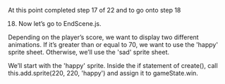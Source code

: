At this point completed step 17 of 22 and to go onto step 18

18. Now let’s go to EndScene.js.

Depending on the player’s score, we want to display two different animations. If it’s greater than or equal to 70, we want to use the 'happy' sprite sheet. Otherwise, we’ll use the 'sad' sprite sheet.

We’ll start with the 'happy' sprite. Inside the if statement of create(), call this.add.sprite(220, 220, 'happy') and assign it to gameState.win.
